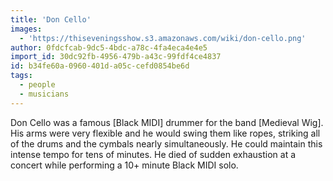 ```yaml
---
title: 'Don Cello'
images:
  - 'https://thiseveningsshow.s3.amazonaws.com/wiki/don-cello.png'
author: 0fdcfcab-9dc5-4bdc-a78c-4fa4eca4e4e5
import_id: 30dc92fb-4956-479b-a43c-99fdf4ce4837
id: b34fe60a-0960-401d-a05c-cefd0854be6d
tags:
  - people
  - musicians
---
```

Don Cello was a famous [Black MIDI] drummer for the band [Medieval Wig]. His arms were very flexible and he would swing them like ropes, striking all of the drums and the cymbals nearly simultaneously. He could maintain this intense tempo for tens of minutes. He died of sudden exhaustion at a concert while performing a 10+ minute Black MIDI solo.
